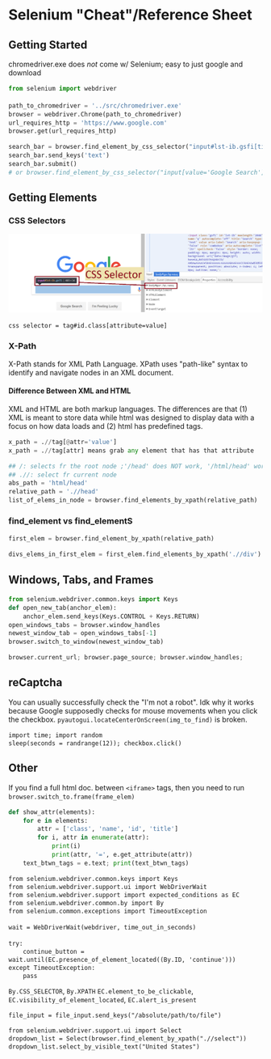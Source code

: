 # Selenium "Cheat"/Reference Sheet

## Getting Started

chromedriver.exe does *not* come w/ Selenium; easy to just google and download


```python
from selenium import webdriver

path_to_chromedriver = '../src/chromedriver.exe'
browser = webdriver.Chrome(path_to_chromedriver)
url_requires_http = 'https://www.google.com'
browser.get(url_requires_http)
```


```python
search_bar = browser.find_element_by_css_selector("input#lst-ib.gsfi[title = 'Search']")
search_bar.send_keys('text')
search_bar.submit() 
# or browser.find_element_by_css_selector("input[value='Google Search']").click()
```
## Getting Elements

### CSS Selectors
![css selector in Chrome developer tool](src/inspect_element_css_selector.png)

``` css selector = tag#id.class[attribute=value] ```

### X-Path
X-Path stands for XML Path Language. XPath uses "path-like" syntax to identify and navigate
nodes in an XML document.

#### Difference Between XML and HTML
XML and HTML are both markup languages. The differences are that (1) XML is meant to store data while html was designed to display data with a focus on how data loads and (2) html has predefined tags. 

```python
x_path = .//tag[@attr='value']
x_path = .//tag[attr] means grab any element that has that attribute
```

```python
## /: selects fr the root node ;'/head' does NOT work, '/html/head' works
## .//: select fr current node
abs_path = 'html/head'
relative_path = './/head'
list_of_elems_in_node = browser.find_elements_by_xpath(relative_path)
```

### find_element vs find_elementS


```python
first_elem = browser.find_element_by_xpath(relative_path)
```


```python
divs_elems_in_first_elem = first_elem.find_elements_by_xpath('.//div')
```

## Windows, Tabs, and Frames
```python
from selenium.webdriver.common.keys import Keys
def open_new_tab(anchor_elem):
    anchor_elem.send_keys(Keys.CONTROL + Keys.RETURN)
open_windows_tabs = browser.window_handles    
newest_window_tab = open_windows_tabs[-1]
browser.switch_to_window(newest_window_tab)
```


```python
browser.current_url; browser.page_source; browser.window_handles;
```

## reCaptcha
You can usually successfully check the "I'm not a robot". Idk why it works because Google supposedly checks for mouse movements when you click the checkbox. `pyautogui.locateCenterOnScreen(img_to_find)` is broken.
```
import time; import random
sleep(seconds = randrange(12)); checkbox.click()
```

## Other
If you find a full html doc. between `<iframe>` tags, then you need to run `browser.switch_to.frame(frame_elem)`


```python
def show_attr(elements):
    for e in elements:
        attr = ['class', 'name', 'id', 'title']
        for i, attr in enumerate(attr):
            print(i)
            print(attr, '=', e.get_attribute(attr))
    text_btwn_tags = e.text; print(text_btwn_tags)
```

```
from selenium.webdriver.common.keys import Keys
from selenium.webdriver.support.ui import WebDriverWait
from selenium.webdriver.support import expected_conditions as EC 
from selenium.webdriver.common.by import By
from selenium.common.exceptions import TimeoutException

wait = WebDriverWait(webdriver, time_out_in_seconds) 

try:
    continue_button = wait.until(EC.presence_of_element_located((By.ID, 'continue')))
except TimeoutException:
    pass
```
`By.CSS_SELECTOR`, `By.XPATH`
`EC.element_to_be_clickable`, `EC.visibility_of_element_located`, `EC.alert_is_present`

```
file_input = file_input.send_keys("/absolute/path/to/file")
```

```
from selenium.webdriver.support.ui import Select
dropdown_list = Select(browser.find_element_by_xpath(".//select"))
dropdown_list.select_by_visible_text("United States")
```


